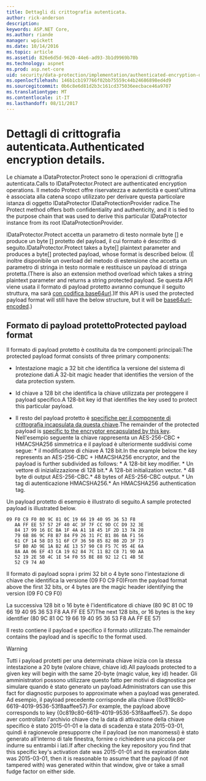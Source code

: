 ```yaml
---
title: Dettagli di crittografia autenticata.
author: rick-anderson
description: 
keywords: ASP.NET Core,
ms.author: riande
manager: wpickett
ms.date: 10/14/2016
ms.topic: article
ms.assetid: 826e6d5d-9620-44e6-ad93-3b1d9969b70b
ms.technology: aspnet
ms.prod: asp.net-core
uid: security/data-protection/implementation/authenticated-encryption-details
ms.openlocfilehash: 146b1cb197766f02bb75559c44b24686898ed4d9
ms.sourcegitcommit: 0b6c8e6d81d2b3c161cd375036eecbace46a9707
ms.translationtype: MT
ms.contentlocale: it-IT
ms.lasthandoff: 08/11/2017
---
```

# <a name="authenticated-encryption-details"></a><span data-ttu-id="34aec-103">Dettagli di crittografia autenticata.</span><span class="sxs-lookup"><span data-stu-id="34aec-103">Authenticated encryption details.</span></span>

<a name=data-protection-implementation-authenticated-encryption-details></a>

<span data-ttu-id="34aec-104">Le chiamate a IDataProtector.Protect sono le operazioni di crittografia autenticata.</span><span class="sxs-lookup"><span data-stu-id="34aec-104">Calls to IDataProtector.Protect are authenticated encryption operations.</span></span> <span data-ttu-id="34aec-105">Il metodo Protect offre riservatezza e autenticità e quest'ultima è associata alla catena scopo utilizzato per derivare questa particolare istanza di oggetto IDataProtector IDataProtectionProvider radice.</span><span class="sxs-lookup"><span data-stu-id="34aec-105">The Protect method offers both confidentiality and authenticity, and it is tied to the purpose chain that was used to derive this particular IDataProtector instance from its root IDataProtectionProvider.</span></span>

<span data-ttu-id="34aec-106">IDataProtector.Protect accetta un parametro di testo normale byte [] e produce un byte [] protetto del payload, il cui formato è descritto di seguito.</span><span class="sxs-lookup"><span data-stu-id="34aec-106">IDataProtector.Protect takes a byte[] plaintext parameter and produces a byte[] protected payload, whose format is described below.</span></span> <span data-ttu-id="34aec-107">(È inoltre disponibile un overload del metodo di estensione che accetta un parametro di stringa in testo normale e restituisce un payload di stringa protetta.</span><span class="sxs-lookup"><span data-stu-id="34aec-107">(There is also an extension method overload which takes a string plaintext parameter and returns a string protected payload.</span></span> <span data-ttu-id="34aec-108">Se questa API viene usata il formato di payload protetto avranno comunque il seguito struttura, ma sarà [con codifica base64url](https://tools.ietf.org/html/rfc4648#section-5).)</span><span class="sxs-lookup"><span data-stu-id="34aec-108">If this API is used the protected payload format will still have the below structure, but it will be [base64url-encoded](https://tools.ietf.org/html/rfc4648#section-5).)</span></span>

## <a name="protected-payload-format"></a><span data-ttu-id="34aec-109">Formato di payload protetto</span><span class="sxs-lookup"><span data-stu-id="34aec-109">Protected payload format</span></span>

<span data-ttu-id="34aec-110">Il formato di payload protetto è costituita da tre componenti principali:</span><span class="sxs-lookup"><span data-stu-id="34aec-110">The protected payload format consists of three primary components:</span></span>

* <span data-ttu-id="34aec-111">Intestazione magic a 32 bit che identifica la versione del sistema di protezione dati.</span><span class="sxs-lookup"><span data-stu-id="34aec-111">A 32-bit magic header that identifies the version of the data protection system.</span></span>

* <span data-ttu-id="34aec-112">Id chiave a 128 bit che identifica la chiave utilizzata per proteggere il payload specifico.</span><span class="sxs-lookup"><span data-stu-id="34aec-112">A 128-bit key id that identifies the key used to protect this particular payload.</span></span>

* <span data-ttu-id="34aec-113">Il resto del payload protetto è [specifiche per il componente di crittografia incapsulata da questa chiave](subkeyderivation.md#data-protection-implementation-subkey-derivation).</span><span class="sxs-lookup"><span data-stu-id="34aec-113">The remainder of the protected payload is [specific to the encryptor encapsulated by this key](subkeyderivation.md#data-protection-implementation-subkey-derivation).</span></span> <span data-ttu-id="34aec-114">Nell'esempio seguente la chiave rappresenta un AES-256-CBC + HMACSHA256 simmetrica e il payload è ulteriormente suddivisi come segue: * il modificatore di chiave A 128 bit.</span><span class="sxs-lookup"><span data-stu-id="34aec-114">In the example below the key represents an AES-256-CBC + HMACSHA256 encryptor, and the payload is further subdivided as follows: * A 128-bit key modifier.</span></span> <span data-ttu-id="34aec-115">* Un vettore di inizializzazione di 128 bit.</span><span class="sxs-lookup"><span data-stu-id="34aec-115">* A 128-bit initialization vector.</span></span> <span data-ttu-id="34aec-116">* 48 byte di output AES-256-CBC.</span><span class="sxs-lookup"><span data-stu-id="34aec-116">* 48 bytes of AES-256-CBC output.</span></span> <span data-ttu-id="34aec-117">* Un tag di autenticazione HMACSHA256.</span><span class="sxs-lookup"><span data-stu-id="34aec-117">* An HMACSHA256 authentication tag.</span></span>

<span data-ttu-id="34aec-118">Un payload protetto di esempio è illustrato di seguito.</span><span class="sxs-lookup"><span data-stu-id="34aec-118">A sample protected payload is illustrated below.</span></span>

<!-- literal_block {"xml:space": "preserve", "source": "security/data-protection/implementation/authenticated-encryption-details/_static/protectedpayload.txt", "ids": [], "linenos": true, "highlight_args": {"linenostart": 1}} -->

```
09 F0 C9 F0 80 9C 81 0C 19 66 19 40 95 36 53 F8
   AA FF EE 57 57 2F 40 4C 3F 7F CC 9D CC D9 32 3E
   84 17 99 16 EC BA 1F 4A A1 18 45 1F 2D 13 7A 28
   79 6B 86 9C F8 B7 84 F9 26 31 FC B1 86 0A F1 56
   61 CF 14 58 D3 51 6F CF 36 50 85 82 08 2D 3F 73
   5F B0 AD 9E 1A B2 AE 13 57 90 C8 F5 7C 95 4E 6A
   8A AA 06 EF 43 CA 19 62 84 7C 11 B2 C8 71 9D AA
   52 19 2E 5B 4C 1E 54 F0 55 BE 88 92 12 C1 4B 5E
   52 C9 74 A0
   ```

<span data-ttu-id="34aec-119">Il formato di payload sopra i primi 32 bit o 4 byte sono l'intestazione di chiave che identifica la versione (09 F0 C9 F0)</span><span class="sxs-lookup"><span data-stu-id="34aec-119">From the payload format above the first 32 bits, or 4 bytes are the magic header identifying the version (09 F0 C9 F0)</span></span>

<span data-ttu-id="34aec-120">La successiva 128 bit o 16 byte è l'identificatore di chiave (80 9C 81 0C 19 66 19 40 95 36 53 F8 AA FF EE 57)</span><span class="sxs-lookup"><span data-stu-id="34aec-120">The next 128 bits, or 16 bytes is the key identifier (80 9C 81 0C 19 66 19 40 95 36 53 F8 AA FF EE 57)</span></span>

<span data-ttu-id="34aec-121">Il resto contiene il payload e specifico il formato utilizzato.</span><span class="sxs-lookup"><span data-stu-id="34aec-121">The remainder contains the payload and is specific to the format used.</span></span>

>[!WARNING]
> <span data-ttu-id="34aec-122">Tutti i payload protetti per una determinata chiave inizia con la stessa intestazione a 20 byte (valore chiave, chiave id).</span><span class="sxs-lookup"><span data-stu-id="34aec-122">All payloads protected to a given key will begin with the same 20-byte (magic value, key id) header.</span></span> <span data-ttu-id="34aec-123">Gli amministratori possono utilizzare questo fatto per motivi di diagnostica per simulare quando è stato generato un payload.</span><span class="sxs-lookup"><span data-stu-id="34aec-123">Administrators can use this fact for diagnostic purposes to approximate when a payload was generated.</span></span> <span data-ttu-id="34aec-124">Ad esempio, il payload precedente corrisponde alla chiave {0c819c80-6619-4019-9536-53f8aaffee57}.</span><span class="sxs-lookup"><span data-stu-id="34aec-124">For example, the payload above corresponds to key {0c819c80-6619-4019-9536-53f8aaffee57}.</span></span> <span data-ttu-id="34aec-125">Se dopo aver controllato l'archivio chiave che la data di attivazione della chiave specifico è stato 2015-01-01 e la data di scadenza è stata 2015-03-01, quindi è ragionevole presupporre che il payload (se non manomessi) è stato generato all'interno di tale finestra, fornire o richiedere una piccola per indurre su entrambi i lati.</span><span class="sxs-lookup"><span data-stu-id="34aec-125">If after checking the key repository you find that this specific key's activation date was 2015-01-01 and its expiration date was 2015-03-01, then it is reasonable to assume that the payload (if not tampered with) was generated within that window, give or take a small fudge factor on either side.</span></span>
